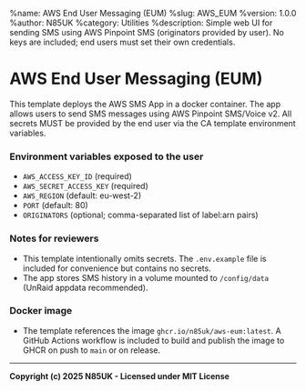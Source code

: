 %name: AWS End User Messaging (EUM)
%slug: AWS_EUM
%version: 1.0.0
%author: N85UK
%category: Utilities
%description: Simple web UI for sending SMS using AWS Pinpoint SMS (originators provided by user). No keys are included; end users must set their own credentials.

# AWS End User Messaging (EUM)

This template deploys the AWS SMS App in a docker container. The app allows users to send SMS messages using AWS Pinpoint SMS/Voice v2. All secrets MUST be provided by the end user via the CA template environment variables.

### Environment variables exposed to the user
- `AWS_ACCESS_KEY_ID` (required)
- `AWS_SECRET_ACCESS_KEY` (required)
- `AWS_REGION` (default: eu-west-2)
- `PORT` (default: 80)
- `ORIGINATORS` (optional; comma-separated list of label:arn pairs)

### Notes for reviewers
- This template intentionally omits secrets. The `.env.example` file is included for convenience but contains no secrets.
- The app stores SMS history in a volume mounted to `/config/data` (UnRaid appdata recommended).

### Docker image
- The template references the image `ghcr.io/n85uk/aws-eum:latest`. A GitHub Actions workflow is included to build and publish the image to GHCR on push to `main` or on release.

---

**Copyright (c) 2025 N85UK - Licensed under MIT License**
